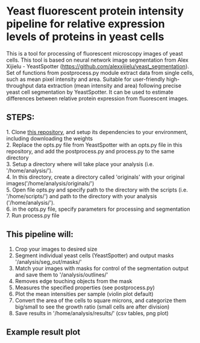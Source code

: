 # Yeast fluorescent protein intensity pipeline for relative expression levels of proteins in yeast cells

This is a tool for processing of fluorescent microscopy images of yeast cells. This tool is based on neural network image segmentation from Alex Xijielu - YeastSpotter (https://github.com/alexxijielu/yeast_segmentation). Set of functions from postprocess.py module extract data from single cells, such as mean pixel intensity and area.
Suitable for user-friendly high-throughput data extraction (mean intensity and area) following precise yeast cell segmentation by YeastSpotter. It can be used to estimate differences between relative protein expression from fluorescent images.

<h2>STEPS:</h2>
1. Clone <a href='https://github.com/alexxijielu/yeast_segmentation'>this repository</a>, and setup its dependencies to your environment, including downloading the weights<br>
2. Replace the opts.py file from YeastSpotter with an opts.py file in this repository, and add the postprocess.py and process.py to the same directory<br>
3. Setup a directory where will take place your analysis (i.e. '/home/analysis/').<br>
4. In this directory, create a directory called 'originals' with your original images('/home/analysis/originals/')<br>
5. Open file opts.py and specify path to the directory with the scripts (i.e. '/home/scripts/') and path to the directory with your analysis ('/home/analysis/').<br>
6. in the opts.py file, specify parameters for processing and segmentation<br>
7. Run process.py file


<h2>This pipeline will:</h2>

1. Crop your images to desired size
2. Segment individual yeast cells (YeastSpotter) and output masks '/analysis/seg_out/masks/'
3. Match your images with masks for control of the segmentation output and save them to '/analysis/outlines/'
4. Removes edge touching objects from the mask
5. Measures the specified properties (see postprocess.py)
6. Plot the mean intensities per sample (violin plot default)
8. Convert the area of the cells to square microns, and categorize them big/small to see the growth ratio (small cells are after division)
7. Save results in '/home/analysis/results/' (csv tables, png plot)

<h2>Example result plot</h2>
